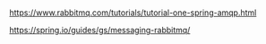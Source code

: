 #


https://www.rabbitmq.com/tutorials/tutorial-one-spring-amqp.html


https://spring.io/guides/gs/messaging-rabbitmq/


